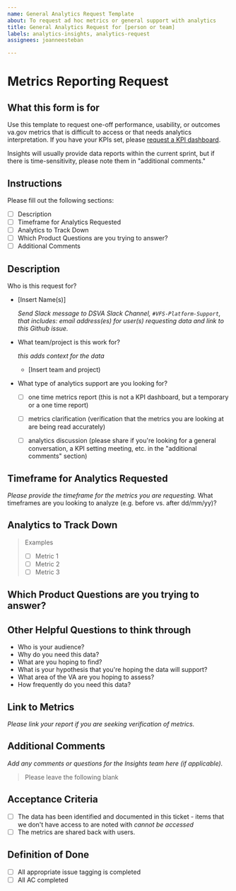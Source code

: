 ```yaml
---
name: General Analytics Request Template
about: To request ad hoc metrics or general support with analytics
title: General Analytics Request for [person or team]
labels: analytics-insights, analytics-request
assignees: joanneesteban

---
```


# Metrics Reporting Request

## What this form is for

Use this template to request one-off performance, usability, or outcomes va.gov metrics that is difficult to access or that needs analytics interpretation. If you have your KPIs set, please [request a KPI dashboard](https://github.com/department-of-veterans-affairs/va.gov-team/issues/new?assignees=joanneesteban&labels=analytics-insights%2C+analytics-request%2C+kpi-dashboard&template=analytics-request-kpi-dashboard.md&title=Analytics+KPI+dashboard+request+for+%5BTeam%5D).

Insights will usually provide data reports within the current sprint, but if there is time-sensitivity, please note them in "additional comments."

## Instructions

Please fill out the following sections:
- [ ] Description
- [ ] Timeframe for Analytics Requested
- [ ] Analytics to Track Down
- [ ] Which Product Questions are you trying to answer?
- [ ] Additional Comments

## Description
Who is this request for?

- [Insert Name(s)]

    _Send Slack message to DSVA Slack Channel, `#VFS-Platform-Support`, that includes: email address(es) for user(s) requesting data and link to this Github issue._
    
- What team/project is this work for?

    _this adds context for the data_
    - [Insert team and project)
    
- What type of analytics support are you looking for?
  - [ ] one time metrics report (this is not a KPI dashboard, but a temporary or a one time report)
  - [ ] metrics clarification (verification that the metrics you are looking at are being read accurately)
  - [ ] analytics discussion (please share if you're looking for a general conversation, a KPI setting meeting, etc. in the "additional comments" section)
    

## Timeframe for Analytics Requested
_Please provide the timeframe for the metrics you are requesting._
What timeframes are you looking to analyze (e.g. before vs. after dd/mm/yy)?


## Analytics to Track Down
> Examples
> 
> - [ ] Metric 1
> - [ ] Metric 2
> - [ ] Metric 3

## Which Product Questions are you trying to answer?

## Other Helpful Questions to think through
- Who is your audience?
- Why do you need this data?
- What are you hoping to find?
- What is your hypothesis that you're hoping the data will support?
- What area of the VA are you hoping to assess?
- How frequently do you need this data?

## Link to Metrics
_Please link your report if you are seeking verification of metrics._

## Additional Comments
_Add any comments or questions for the Insights team here (if applicable)._

> Please leave the following blank

## Acceptance Criteria
- [ ] The data has been identified and documented in this ticket - items that we don't have access to are noted with _cannot be accessed_
- [ ] The metrics are shared back with users.

## Definition of Done
- [ ] All appropriate issue tagging is completed
- [ ] All AC completed
